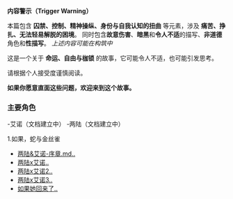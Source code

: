**内容警示（Trigger Warning）**

本篇包含 **囚禁、控制、精神操纵、身份与自我认知的扭曲** 等元素，涉及 **痛苦、挣扎、无法轻易解脱的困境**。
同时包含**故意伤害**、**暗黑**和**令人不适**的描写、**非道德**角色和**性描写**。
*上述内容可能在构筑中*

这是一个关于 **命运、自由与枷锁** 的故事，它可能令人不适，也可能引发思考。

请根据个人接受度谨慎阅读。

**如果你愿意直面这些问题，欢迎来到这个故事。**


### 主要角色
-艾诺（文档建立中）
-两陆（文档建立中）

1.如果，蛇与金丝雀
- [两陆\&艾诺-序章.md](todo)[..](1.两陆&艾诺.txt)
- [两陆x艾诺](todo)[..](2.两陆x艾诺.txt)
- [两陆x艾诺2](todo)[..](3.两陆x艾诺2.txt)
- [两陆x艾诺3](todo)[..](4.两陆x艾诺3.txt)
- [如果她回来了](todo)[..](9.如果她回来了.txt)
